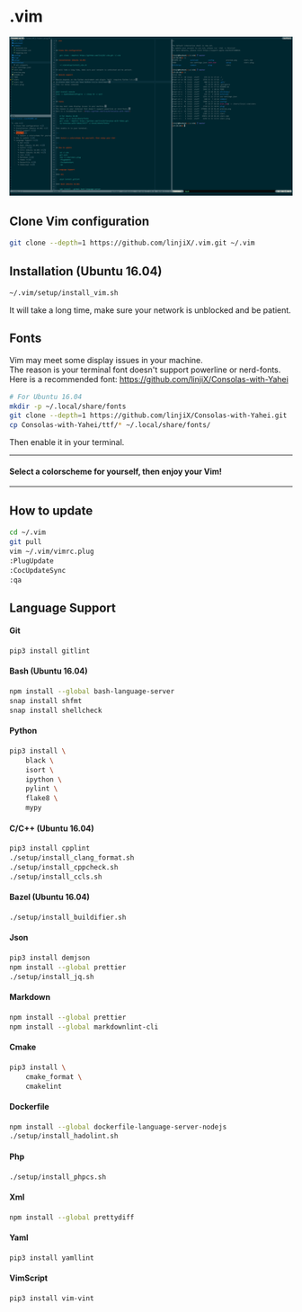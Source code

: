# .vim

![preview image](preview.png)

## Clone Vim configuration

```bash
git clone --depth=1 https://github.com/linjiX/.vim.git ~/.vim
```

## Installation (Ubuntu 16.04)

```bash
~/.vim/setup/install_vim.sh
```

It will take a long time, make sure your network is unblocked and be patient.

## Fonts

Vim may meet some display issues in your machine.  
The reason is your terminal font doesn't support powerline or nerd-fonts.  
Here is a recommended font: <https://github.com/linjiX/Consolas-with-Yahei>

```bash
# For Ubuntu 16.04
mkdir -p ~/.local/share/fonts
git clone --depth=1 https://github.com/linjiX/Consolas-with-Yahei.git
cp Consolas-with-Yahei/ttf/* ~/.local/share/fonts/
```

Then enable it in your terminal.

---

#### Select a colorscheme for yourself, then enjoy your Vim!

---

## How to update

```bash
cd ~/.vim
git pull
vim ~/.vim/vimrc.plug
:PlugUpdate
:CocUpdateSync
:qa
```

## Language Support

#### Git

```bash
pip3 install gitlint
```

#### Bash (Ubuntu 16.04)

```bash
npm install --global bash-language-server
snap install shfmt
snap install shellcheck
```

#### Python

```bash
pip3 install \
    black \
    isort \
    ipython \
    pylint \
    flake8 \
    mypy
```

#### C/C++ (Ubuntu 16.04)

```bash
pip3 install cpplint
./setup/install_clang_format.sh
./setup/install_cppcheck.sh
./setup/install_ccls.sh
```

#### Bazel (Ubuntu 16.04)

```bash
./setup/install_buildifier.sh
```

#### Json

```bash
pip3 install demjson
npm install --global prettier
./setup/install_jq.sh
```

#### Markdown

```bash
npm install --global prettier
npm install --global markdownlint-cli
```

#### Cmake

```bash
pip3 install \
    cmake_format \
    cmakelint
```

#### Dockerfile

```bash
npm install --global dockerfile-language-server-nodejs
./setup/install_hadolint.sh
```

#### Php

```bash
./setup/install_phpcs.sh
```

#### Xml

```bash
npm install --global prettydiff
```

#### Yaml

```bash
pip3 install yamllint
```

#### VimScript

```bash
pip3 install vim-vint
```
